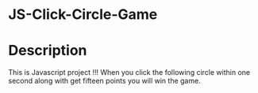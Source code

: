 # JS-Click-Circle-Game
# Description
This is Javascript project
!!! When you click the following circle within one second along with get fifteen points you will win the game.
